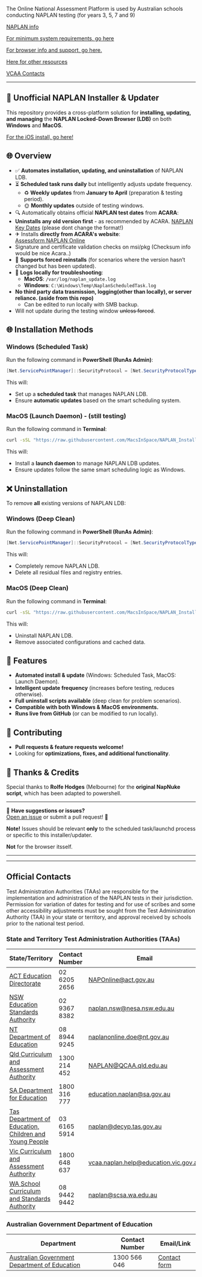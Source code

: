 The Online National Assessment Platform is used by Australian schools conducting NAPLAN testing (for years 3, 5, 7 and 9)

[NAPLAN info](https://www.assessform.edu.au/naplan-online)

[For minimum system requirements, go here](https://www.assessform.edu.au/naplan-online/device-requirements)

[For browser info and support, go here.](https://www.assessform.edu.au/naplan-online/locked-down-browser)

[Here for other resources](https://www.assessform.edu.au/resources/)

[VCAA Contacts](https://www.assessform.edu.au/contacts)

---

## 📝 Unofficial NAPLAN Installer & Updater

This repository provides a cross-platform solution for **installing, updating, and managing** the **NAPLAN Locked-Down Browser (LDB)** on both **Windows** and **MacOS**.

[For the iOS install, go here!](https://apps.apple.com/au/app/nap-locked-down-browser/id1086807255)

## 🌐 Overview
- ✅ **Automates installation, updating, and uninstallation** of NAPLAN LDB.
- ⏳ **Scheduled task runs daily** but intelligently adjusts update frequency.
  - ♻️ **Weekly updates** from **January to April** (preparation & testing period).
  - 🌞 **Monthly updates** outside of testing windows.
- 🔍 Automatically obtains official **NAPLAN test dates** from **ACARA**:
- **Uninstalls any old version first** - as recommended by ACARA.
  [NAPLAN Key Dates](https://www.nap.edu.au/naplan/key-dates) (please dont change the format!)
- ✈ Installs **directly from ACARA's website**:  
  [Assessform NAPLAN Online](https://www.assessform.edu.au/naplan-online/locked-down-browser)
- Signature and certificate validation checks on msi/pkg (Checksum info would be nice Acara..)
- 📅 **Supports forced reinstalls** (for scenarios where the version hasn’t changed but has been updated).
- 🔧 **Logs locally for troubleshooting**:
  - **MacOS**: `/var/log/naplan_update.log`
  - **Windows**: `C:\Windows\Temp\NaplanScheduledTask.log`
- **No third party data trasmission, logging(other than locally), or server reliance. (aside from this repo)**
  - Can be edited to run locally with SMB backup.
- Will not update during the testing window ~~unless forced~~.

## 🌐 Installation Methods
### **Windows (Scheduled Task)**
Run the following command in **PowerShell (RunAs Admin)**:

```powershell
[Net.ServicePointManager]::SecurityProtocol = [Net.SecurityProtocolType]::Tls12; Invoke-Expression (Invoke-RestMethod -UseBasicParsing -Uri "https://raw.githubusercontent.com/MacsInSpace/NAPLAN_Installer_Updater/main/Windows/NAPLANscheduledtask.ps1")
```

This will:
- Set up a **scheduled task** that manages NAPLAN LDB.
- Ensure **automatic updates** based on the smart scheduling system.

### **MacOS (Launch Daemon)** - (still testing)
Run the following command in **Terminal**:

```bash
curl -sSL "https://raw.githubusercontent.com/MacsInSpace/NAPLAN_Installer_Updater/main/MacOS/InstallLaunchDaemon.sh" | sudo bash
```

This will:
- Install a **launch daemon** to manage NAPLAN LDB updates.
- Ensure updates follow the same smart scheduling logic as Windows.

## ❌ Uninstallation
To remove **all** existing versions of NAPLAN LDB:

### **Windows (Deep Clean)**
Run the following command in **PowerShell (RunAs Admin)**:
```powershell
[Net.ServicePointManager]::SecurityProtocol = [Net.SecurityProtocolType]::Tls12; Invoke-Expression (Invoke-RestMethod -UseBasicParsing -Uri "https://raw.githubusercontent.com/MacsInSpace/NAPLAN_Installer_Updater/main/Windows/NAPLANnuke.ps1")
```
This will:
- Completely remove NAPLAN LDB.
- Delete all residual files and registry entries.

### **MacOS (Deep Clean)**
Run the following command in **Terminal**:
```bash
curl -sSL "https://raw.githubusercontent.com/MacsInSpace/NAPLAN_Installer_Updater/main/MacOS/NAPLANnuke.sh" | sudo bash
```
This will:
- Uninstall NAPLAN LDB.
- Remove associated configurations and cached data.

## 🌟 Features
- **Automated install & update** (Windows: Scheduled Task, MacOS: Launch Daemon).
- **Intelligent update frequency** (increases before testing, reduces otherwise).
- **Full uninstall scripts available** (deep clean for problem scenarios).
- **Compatible with both Windows & MacOS environments.**
- **Runs live from GitHub** (or can be modified to run locally).

## 🎨 Contributing
- **Pull requests & feature requests welcome!**
- Looking for **optimizations, fixes, and additional functionality**.

## 🎉 Thanks & Credits
Special thanks to **Rolfe Hodges** (Melbourne) for the **original NapNuke script**, which has been adapted to powershell.

---

💌 **Have suggestions or issues?**  
[Open an issue](https://github.com/MacsInSpace/NAPLAN_Installer_Updater/issues) or submit a pull request! 🚀

**Note!**
Issues should be relevant **only** to the scheduled task/launchd process or specific to this installer/updater. 

**Not** for the browser itsself.

---
---

## Official Contacts

Test Administration Authorities (TAAs) are responsible for the implementation and administration of the NAPLAN tests in their jurisdiction. Permission for variation of dates for testing and for use of scribes and some other accessibility adjustments must be sought from the Test Administration Authority (TAA) in your state or territory, and approval received by schools prior to the national test period.

### **State and Territory Test Administration Authorities (TAAs)**

| State/Territory | Contact Number | Email |
|-----------------|---------------|-----------------------------|
| [ACT Education Directorate](https://www.assessform.edu.au/contacts) | 02 6205 2656 | [NAPOnline@act.gov.au](mailto:NAPOnline@act.gov.au) |
| [NSW Education Standards Authority](https://www.assessform.edu.au/contacts) | 02 9367 8382 | [naplan.nsw@nesa.nsw.edu.au](mailto:naplan.nsw@nesa.nsw.edu.au) |
| [NT Department of Education](https://www.assessform.edu.au/contacts) | 08 8944 9245 | [naplanonline.doe@nt.gov.au](mailto:naplanonline.doe@nt.gov.au) |
| [Qld Curriculum and Assessment Authority](https://www.assessform.edu.au/contacts) | 1300 214 452 | [NAPLAN@QCAA.qld.edu.au](mailto:NAPLAN@QCAA.qld.edu.au) |
| [SA Department for Education](https://www.assessform.edu.au/contacts) | 1800 316 777 | [education.naplan@sa.gov.au](mailto:education.naplan@sa.gov.au) |
| [Tas Department of Education, Children and Young People](https://www.assessform.edu.au/contacts) | 03 6165 5914 | [naplan@decyp.tas.gov.au](mailto:naplan@decyp.tas.gov.au) |
| [Vic Curriculum and Assessment Authority](https://www.assessform.edu.au/contacts) | 1800 648 637 | [vcaa.naplan.help@education.vic.gov.au](mailto:vcaa.naplan.help@education.vic.gov.au) |
| [WA School Curriculum and Standards Authority](https://www.assessform.edu.au/contacts) | 08 9442 9442 | [naplan@scsa.wa.edu.au](mailto:naplan@scsa.wa.edu.au) |

### **Australian Government Department of Education**

| Department | Contact Number | Email/Link |
|-----------------|---------------|-----------------------------|
| [Australian Government Department of Education](https://www.assessform.edu.au/contacts) | 1300 566 046 | [Contact form](https://www.assessform.edu.au/contacts) |

